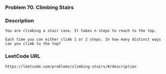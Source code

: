 ### Problem 70. Climbing Stairs

### Description
	You are climbing a stair case. It takes n steps to reach to the top.

	Each time you can either climb 1 or 2 steps. In how many distinct ways can you climb to the top?



### LeetCode URL
	https://leetcode.com/problems/climbing-stairs/#/description
